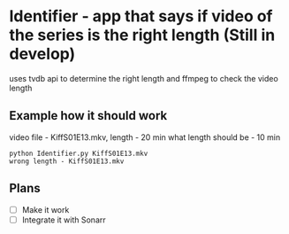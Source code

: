 # Identifier - app that says if video of the series is the right length (Still in develop)
uses tvdb api to determine the right length and ffmpeg to check the video length

## Example how it should work

video file - KiffS01E13.mkv, length - 20 min
what length should be - 10 min
```
python Identifier.py KiffS01E13.mkv
wrong length - KiffS01E13.mkv
```
## Plans
- [ ] Make it work
- [ ] Integrate it with Sonarr
